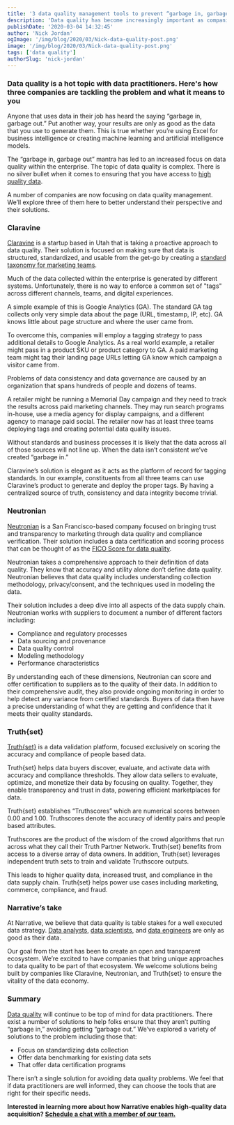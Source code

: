 ```yaml
---
title: '3 data quality management tools to prevent “garbage in, garbage out”'
description: 'Data quality has become increasingly important as companies depend more on data for business outcomes.  These three companies are building data quality tools to reduce "garbage in, garbage out."'
publishDate: '2020-03-04 14:32:45'
author: 'Nick Jordan'
ogImage: '/img/blog/2020/03/Nick-data-quality-post.png'
image: '/img/blog/2020/03/Nick-data-quality-post.png'
tags: ['data quality']
authorSlug: 'nick-jordan'
---
```

### Data quality is a hot topic with data practitioners. Here's how three companies are tackling the problem and what it means to you

Anyone that uses data in their job has heard the saying “garbage in, garbage out.” Put another way, your results are only as good as the data that you use to generate them. This is true whether you’re using Excel for business intelligence or creating machine learning and artificial intelligence models.

The “garbage in, garbage out” mantra has led to an increased focus on data quality within the enterprise. The topic of data quality is complex. There is no silver bullet when it comes to ensuring that you have access to [high quality data](https://www.narrative.io/about).

A number of companies are now focusing on data quality management. We’ll explore three of them here to better understand their perspective and their solutions.[](https://www.claravine.com/)

### [](https://www.claravine.com/)Claravine

[Claravine](https://www.claravine.com/) is a startup based in Utah that is taking a proactive approach to data quality. Their solution is focused on making sure that data is structured, standardized, and usable from the get-go by creating a [standard taxonomy for marketing teams](https://www.clr.vn/platform-summary).

Much of the data collected within the enterprise is generated by different systems. Unfortunately, there is no way to enforce a common set of "tags" across different channels, teams, and digital experiences.

A simple example of this is Google Analytics (GA). The standard GA tag collects only very simple data about the page (URL, timestamp, IP, etc). GA knows little about page structure and where the user came from.

To overcome this, companies will employ a tagging strategy to pass additional details to Google Analytics. As a real world example, a retailer might pass in a product SKU or product category to GA. A paid marketing team might tag their landing page URLs letting GA know which campaign a visitor came from.

Problems of data consistency and data governance are caused by an organization that spans hundreds of people and dozens of teams.

A retailer might be running a Memorial Day campaign and they need to track the results across paid marketing channels. They may run search programs in-house, use a media agency for display campaigns, and a different agency to manage paid social. The retailer now has at least three teams deploying tags and creating potential data quality issues.

Without standards and business processes it is likely that the data across all of those sources will not line up. When the data isn’t consistent we’ve created “garbage in.”

Claravine’s solution is elegant as it acts as the platform of record for tagging standards. In our example, constituents from all three teams can use Claravine’s product to generate and deploy the proper tags. By having a centralized source of truth, consistency and data integrity become trivial.

### Neutronian

[Neutronian](https://neutronian.com/) is a San Francisco-based company focused on bringing trust and transparency to marketing through data quality and compliance verification. Their solution includes a data certification and scoring process that can be thought of as the [FICO Score for data quality](https://neutronian.com/2019/12/09/the-neutronian-manifesto-a-call-to-arms-on-data-quality/).

Neutronian takes a comprehensive approach to their definition of data quality. They know that accuracy and utility alone don’t define data quality. Neutronian believes that data quality includes understanding collection methodology, privacy/consent, and the techniques used in modeling the data.

Their solution includes a deep dive into all aspects of the data supply chain. Neutronian works with suppliers to document a number of different factors including:  

* Compliance and regulatory processes
* Data sourcing and provenance
* Data quality control
* Modeling methodology
* Performance characteristics

By understanding each of these dimensions, Neutronian can score and offer certification to suppliers as to the quality of their data. In addition to their comprehensive audit, they also provide ongoing monitoring in order to help detect any variance from certified standards. Buyers of data then have a precise understanding of what they are getting and confidence that it meets their quality standards.

### [](https://www.claravine.com/)Truth{set}

[Truth{set}](https://truthset.io/) is a data validation platform, focused exclusively on scoring the accuracy and compliance of people based data.

Truth{set} helps data buyers discover, evaluate, and activate data with accuracy and compliance thresholds. They allow data sellers to evaluate, optimize, and monetize their data by focusing on quality. Together, they enable transparency and trust in data, powering efficient marketplaces for data.

Truth{set} establishes “Truthscores” which are numerical scores between 0.00 and 1.00. Truthscores denote the accuracy of identity pairs and people based attributes.

Truthscores are the product of the wisdom of the crowd algorithms that run across what they call their Truth Partner Network. Truth{set} benefits from access to a diverse array of data owners. In addition, Truth{set} leverages independent truth sets to train and validate Truthscore outputs.

This leads to higher quality data, increased trust, and compliance in the data supply chain. Truth{set} helps power use cases including marketing, commerce, compliance, and fraud.

### Narrative’s take

At Narrative, we believe that data quality is table stakes for a well executed data strategy. [Data analysts](ttps://www.narrative.io/roles/business-analysts), [data scientists](https://www.narrative.io/roles/data-scientists), and [data engineers](https://www.narrative.io/roles/data-engineer) are only as good as their data.

Our goal from the start has been to create an open and transparent ecosystem. We’re excited to have companies that bring unique approaches to data quality to be part of that ecosystem. We welcome solutions being built by companies like Claravine, Neutronian, and Truth{set} to ensure the vitality of the data economy.

### Summary

[Data quality](https://www.narrative.io/about) will continue to be top of mind for data practitioners. There exist a number of solutions to help folks ensure that they aren’t putting “garbage in,” avoiding getting “garbage out.” We’ve explored a variety of solutions to the problem including those that:  

* Focus on standardizing data collection
* Offer data benchmarking for existing data sets
* That offer data certification programs

There isn’t a single solution for avoiding data quality problems. We feel that if data practitioners are well informed, they can choose the tools that are right for their specific needs.

**Interested in learning more about how Narrative enables high-quality data acquisition? [Schedule a chat with a member of our team.](/contact)**
